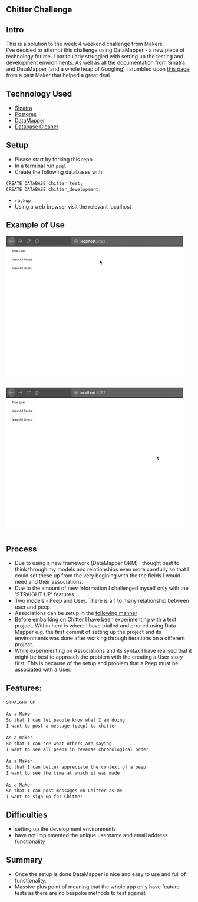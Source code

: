 Chitter Challenge
----------------

Intro
------
This is a solution to the week 4 weekend challenge from Makers.  
I've decided to attempt this challenge using DataMapper - a new piece of technology for me.
I paritcularly struggled with setting up the testing and development environments. As well as all the documentation from Sinatra and DataMapper (and a whole heap of Googling) I stumbled upon [this page](https://github.com/makersacademy/slack-overflow/issues/26) from a past Maker that helped a great deal.

Technology Used
---------------
- [Sinatra](http://sinatrarb.com/)
- [Postgres](https://www.postgresql.org/)
- [DataMapper](https://datamapper.org)
- [Database Cleaner](https://github.com/DatabaseCleaner/database_cleaner)

Setup
-----
- Please start by forking this repo.
- In a terminal run `psql`
- Create the following databases with:
```
CREATE DATABASE chitter_test;
CREATE DATABASE chitter_development;
```
- `rackup`
- Using a web browser visit the relevant localhost

Example of Use
--------------

![add user example](https://raw.githubusercontent.com/ajosephides/chitter-challenge/master/public/chitter_add_user.gif)

![all users example](https://raw.githubusercontent.com/ajosephides/chitter-challenge/master/public/chitter_all_users.gif)


Process
----
- Due to using a new framework (DataMapper ORM) I thought best to think through my models and relationships even more carefully so that I could set these up from the very begining with the the fields I would need and their associations.
- Due to the amount of new information I challenged myself only with the 'STRAIGHT UP' features.
- Two models - Peep and User. There is a 1 to many relationship between user and peep. 
- Associations can be setup in the [following manner](http://datamapper.org/docs/associations.html)
- Before embarking on Chitter I have been experimenting with a test project. Within here is where I have trialled and errored using Data Mapper e.g. the first commit of setting up the project and its environments was done after working through iterations on a different project.
- While experimenting on Associations and its syntax I have realised that it might be best to approach the problem with the creating a User story first. This is because of the setup and problem that a Peep must be associated with a User.


Features:
-------

```
STRAIGHT UP

As a Maker
So that I can let people know what I am doing  
I want to post a message (peep) to chitter

As a maker
So that I can see what others are saying  
I want to see all peeps in reverse chronological order

As a Maker
So that I can better appreciate the context of a peep
I want to see the time at which it was made

As a Maker
So that I can post messages on Chitter as me
I want to sign up for Chitter
```

Difficulties
-------
- setting up the development environments
- have not implemented the unique username and email address functionality

Summary
-------
- Once the setup is done DataMapper is nice and easy to use and full of functionality.
- Massive plus point of meaning that the whole app only have feature tests as there are no bespoke methods to test against
